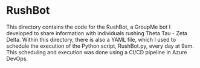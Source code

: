 # RushBot

This directory contains the code for the RushBot, a GroupMe bot I developed to share information with individuals rushing Theta Tau - Zeta Delta. Within this directory, there is also a YAML file, which I used to schedule the execution of the Python script, RushBot.py, every day at 9am. This scheduling and execution was done using a CI/CD pipeline in Azure DevOps.